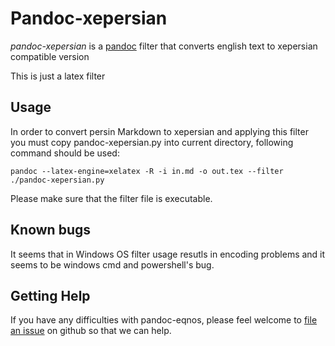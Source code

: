 # Pandoc-xepersian

*pandoc-xepersian* is a [pandoc] filter that converts english text to xepersian compatible version

This is just a latex filter

[pandoc]: http://pandoc.org/

## Usage

In order to convert persin Markdown to xepersian and applying this filter you must copy pandoc-xepersian.py into current directory, following command should be used:

	pandoc --latex-engine=xelatex -R -i in.md -o out.tex --filter ./pandoc-xepersian.py

Please make sure that the filter file is executable.


## Known bugs

It seems that in Windows OS filter usage resutls in encoding problems and it seems to be windows cmd and powershell's bug.


## Getting Help

If you have any difficulties with pandoc-eqnos, please feel welcome to [file an issue] on github so that we can help.

[file an issue]: https://github.com/yazdan/pandoc-xepersian/issues
